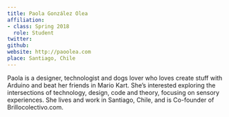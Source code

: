 ```yaml
---
title: Paola González Olea
affiliation:
- class: Spring 2018
  role: Student
twitter:
github:
website: http://paoolea.com
place: Santiago, Chile
---
```

Paola is a designer, technologist and dogs lover who loves create stuff with Arduino and beat her friends in Mario Kart. She’s interested exploring the intersections of technology, design, code and theory, focusing on sensory experiences. She lives and work in Santiago, Chile, and is Co-founder of Brillocolectivo.com.

